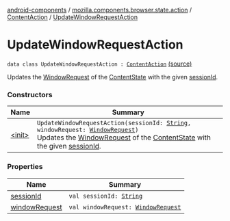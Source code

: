 [android-components](../../../index.md) / [mozilla.components.browser.state.action](../../index.md) / [ContentAction](../index.md) / [UpdateWindowRequestAction](./index.md)

# UpdateWindowRequestAction

`data class UpdateWindowRequestAction : `[`ContentAction`](../index.md) [(source)](https://github.com/mozilla-mobile/android-components/blob/master/components/browser/state/src/main/java/mozilla/components/browser/state/action/BrowserAction.kt#L238)

Updates the [WindowRequest](../../../mozilla.components.concept.engine.window/-window-request/index.md) of the [ContentState](../../../mozilla.components.browser.state.state/-content-state/index.md) with the given [sessionId](session-id.md).

### Constructors

| Name | Summary |
|---|---|
| [&lt;init&gt;](-init-.md) | `UpdateWindowRequestAction(sessionId: `[`String`](https://kotlinlang.org/api/latest/jvm/stdlib/kotlin/-string/index.html)`, windowRequest: `[`WindowRequest`](../../../mozilla.components.concept.engine.window/-window-request/index.md)`)`<br>Updates the [WindowRequest](../../../mozilla.components.concept.engine.window/-window-request/index.md) of the [ContentState](../../../mozilla.components.browser.state.state/-content-state/index.md) with the given [sessionId](session-id.md). |

### Properties

| Name | Summary |
|---|---|
| [sessionId](session-id.md) | `val sessionId: `[`String`](https://kotlinlang.org/api/latest/jvm/stdlib/kotlin/-string/index.html) |
| [windowRequest](window-request.md) | `val windowRequest: `[`WindowRequest`](../../../mozilla.components.concept.engine.window/-window-request/index.md) |
